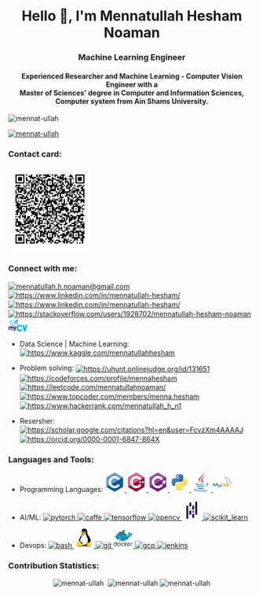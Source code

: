 <h1 align="center">Hello 👋, I'm Mennatullah Hesham Noaman</h1>
<h3 align="center">Machine Learning Engineer</h3>
<h4 align="center">Experienced Researcher and Machine Learning - Computer Vision Engineer with a <br>
Master of Sciences' degree in Computer and Information Sciences, Computer system from Ain Shams University.</h4>

<p align="left"> <img src="https://komarev.com/ghpvc/?username=mennat-ullah&label=Profile%20views&color=0e75b6&style=flat" alt="mennat-ullah" /> </p>
<p align="left"> <a href="https://github.com/ryo-ma/github-profile-trophy"><img src="https://github-profile-trophy.vercel.app/?username=mennat-ullah" alt="mennat-ullah" /></a> </p>
<!--<hr>-->

<h3 align="left">Contact card:</h3>
<img src="Contact_card_QR.jpg" alt="Mennatullah Hesham Noaman" height="170" width="170"/></a>

<h3 align="left">Connect with me:</h3> 
<p align="left">
<a href="mailto:mennatullah.h.noaman@gmail.com" target="blank"><img align="center" src="https://upload.wikimedia.org/wikipedia/commons/thumb/7/7e/Gmail_icon_%282020%29.svg/640px-Gmail_icon_%282020%29.svg.png" alt="mennatullah.h.noaman@gmail.com" height="30" width="40" /></a>
<a href="mailto:mennatullah.hesham@cis.asu.edu.eg" target="blank"><img align="center" src="https://upload.wikimedia.org/wikipedia/commons/thumb/d/df/Microsoft_Office_Outlook_%282018%E2%80%93present%29.svg/1200px-Microsoft_Office_Outlook_%282018%E2%80%93present%29.svg.png" alt="https://www.linkedin.com/in/mennatullah-hesham/" height="30" width="40" /></a>
<a href="https://www.linkedin.com/in/mennatullah-hesham/" target="blank"><img align="center" src="https://raw.githubusercontent.com/rahuldkjain/github-profile-readme-generator/master/src/images/icons/Social/linked-in-alt.svg" alt="https://www.linkedin.com/in/mennatullah-hesham/" height="30" width="40" /></a>
<a href="https://stackoverflow.com/users/1928702/mennatullah-hesham-noaman" target="blank"><img align="center" src="https://raw.githubusercontent.com/rahuldkjain/github-profile-readme-generator/master/src/images/icons/Social/stack-overflow.svg" alt="https://stackoverflow.com/users/1928702/mennatullah-hesham-noaman" height="30" width="40" /></a>
<a href="https://drive.google.com/file/d/1Lzz-WH5pZN7w_Y_WChAXTM_51MOwKSsp/view?usp=sharing" target="blank"><img align="center" src="myCV-logo.png" alt="https://drive.google.com/file/d/1Lzz-WH5pZN7w_Y_WChAXTM_51MOwKSsp/view?usp=sharing" height="30" width="40"/></a>

- Data Science | Machine Learning:
<a href="https://www.kaggle.com/mennatullahhesham" target="blank"><img align="center" src="https://raw.githubusercontent.com/rahuldkjain/github-profile-readme-generator/master/src/images/icons/Social/kaggle.svg" alt="https://www.kaggle.com/mennatullahhesham" height="30" width="40" /></a>

- Problem solving:
<a href="https://uhunt.onlinejudge.org/id/131651" target="blank"><img align="center" src="https://uhunt.onlinejudge.org/images/uva.png" alt="https://uhunt.onlinejudge.org/id/131651" height="30" width="40" /></a>
<a href="https://codeforces.com/profile/mennahesham" target="blank"><img align="center" src="https://raw.githubusercontent.com/rahuldkjain/github-profile-readme-generator/master/src/images/icons/Social/codeforces.svg" alt="https://codeforces.com/profile/mennahesham" height="30" width="40" /></a>
<a href="https://leetcode.com/mennatullahnoaman/" target="blank"><img align="center" src="https://raw.githubusercontent.com/rahuldkjain/github-profile-readme-generator/master/src/images/icons/Social/leet-code.svg" alt="https://leetcode.com/mennatullahnoaman/" height="30" width="40" /></a>
<a href="https://www.topcoder.com/members/menna.hesham" target="blank"><img align="center" src="https://raw.githubusercontent.com/rahuldkjain/github-profile-readme-generator/master/src/images/icons/Social/topcoder.svg" alt="https://www.topcoder.com/members/menna.hesham" height="30" width="40" /></a>
<a href="https://www.hackerrank.com/mennatullah_h_n1" target="blank"><img align="center" src="https://raw.githubusercontent.com/rahuldkjain/github-profile-readme-generator/master/src/images/icons/Social/hackerrank.svg" alt="https://www.hackerrank.com/mennatullah_h_n1" height="30" width="40" /></a>

- Resersher:
<a href="https://scholar.google.com/citations?hl=en&user=FcvzXm4AAAAJ" target="blank"><img align="center" src="https://upload.wikimedia.org/wikipedia/commons/thumb/c/c7/Google_Scholar_logo.svg/2048px-Google_Scholar_logo.svg.png" alt="https://scholar.google.com/citations?hl=en&user=FcvzXm4AAAAJ" height="30" width="40" /></a>
<a href="https://orcid.org/0000-0001-6847-864X" target="blank"><img align="center" src="https://upload.wikimedia.org/wikipedia/commons/thumb/0/06/ORCID_iD.svg/1200px-ORCID_iD.svg.png" alt="https://orcid.org/0000-0001-6847-864X" height="30" width="40" /></a>
</p>
<!--<hr>-->

<h3 align="left">Languages and Tools:</h3>
<p align="left">
  
- Programming Languages:
<a href="https://www.cprogramming.com/" target="_blank" rel="noreferrer"> <img src="https://raw.githubusercontent.com/devicons/devicon/master/icons/c/c-original.svg" alt="c" width="40" height="40"/> </a>
<a href="https://www.w3schools.com/cpp/" target="_blank" rel="noreferrer"> <img src="https://raw.githubusercontent.com/devicons/devicon/master/icons/cplusplus/cplusplus-original.svg" alt="cplusplus" width="40" height="40"/> </a>
<a href="https://www.w3schools.com/cs/" target="_blank" rel="noreferrer"> <img src="https://raw.githubusercontent.com/devicons/devicon/master/icons/csharp/csharp-original.svg" alt="csharp" width="40" height="40"/> </a>
<a href="https://www.python.org" target="_blank" rel="noreferrer"> <img src="https://raw.githubusercontent.com/devicons/devicon/master/icons/python/python-original.svg" alt="python" width="40" height="40"/> </a>
<a href="https://www.java.com" target="_blank" rel="noreferrer"> <img src="https://raw.githubusercontent.com/devicons/devicon/master/icons/java/java-original.svg" alt="java" width="40" height="40"/> </a>
<a href="https://www.mysql.com/" target="_blank" rel="noreferrer"> <img src="https://raw.githubusercontent.com/devicons/devicon/master/icons/mysql/mysql-original-wordmark.svg" alt="mysql" width="40" height="40"/> </a>

- AI/ML:
<a href="https://pytorch.org/" target="_blank" rel="noreferrer"> <img src="https://www.vectorlogo.zone/logos/pytorch/pytorch-icon.svg" alt="pytorch" width="40" height="40"/> </a>
<a href="https://caffe.berkeleyvision.org/" target="_blank" rel="noreferrer"> <img src="https://images.deepai.org/glossary-terms/3f4000d983884cb59d68b346077c6eaa/caffe.png" alt="caffe" width="50" height="40"/> </a>
<a href="https://www.tensorflow.org" target="_blank" rel="noreferrer"> <img src="https://www.vectorlogo.zone/logos/tensorflow/tensorflow-icon.svg" alt="tensorflow" width="40" height="40"/> </a>
<a href="https://opencv.org/" target="_blank" rel="noreferrer"> <img src="https://www.vectorlogo.zone/logos/opencv/opencv-icon.svg" alt="opencv" width="40" height="40"/> </a>
<a href="https://pandas.pydata.org/" target="_blank" rel="noreferrer"> <img src="https://raw.githubusercontent.com/devicons/devicon/2ae2a900d2f041da66e950e4d48052658d850630/icons/pandas/pandas-original.svg" alt="pandas" width="40" height="40"/> </a>
<a href="https://scikit-learn.org/" target="_blank" rel="noreferrer"> <img src="https://upload.wikimedia.org/wikipedia/commons/0/05/Scikit_learn_logo_small.svg" alt="scikit_learn" width="40" height="40"/> </a>

- Devops:
<a href="https://www.gnu.org/software/bash/" target="_blank" rel="noreferrer"> <img src="https://www.vectorlogo.zone/logos/gnu_bash/gnu_bash-icon.svg" alt="bash" width="40" height="40"/> </a>
<a href="https://www.linux.org/" target="_blank" rel="noreferrer"> <img src="https://raw.githubusercontent.com/devicons/devicon/master/icons/linux/linux-original.svg" alt="linux" width="40" height="40"/> </a>
<a href="https://git-scm.com/" target="_blank" rel="noreferrer"> <img src="https://www.vectorlogo.zone/logos/git-scm/git-scm-icon.svg" alt="git" width="40" height="40"/> </a>
<a href="https://www.docker.com/" target="_blank" rel="noreferrer"> <img src="https://raw.githubusercontent.com/devicons/devicon/master/icons/docker/docker-original-wordmark.svg" alt="docker" width="40" height="40"/> </a>
<a href="https://cloud.google.com" target="_blank" rel="noreferrer"> <img src="https://www.vectorlogo.zone/logos/google_cloud/google_cloud-icon.svg" alt="gcp" width="40" height="40"/> </a>
<a href="https://www.jenkins.io" target="_blank" rel="noreferrer"> <img src="https://www.vectorlogo.zone/logos/jenkins/jenkins-icon.svg" alt="jenkins" width="40" height="40"/> </a>
</p>
<!--<hr>-->

<h3 align="left">Contribution Statistics:</h3>
<div align="center">
<img  src="https://github-readme-stats.vercel.app/api/top-langs?username=mennat-ullah&show_icons=true&locale=en&layout=compact" alt="mennat-ullah" />
&nbsp;<img  src="https://github-readme-stats.vercel.app/api?username=mennat-ullah&show_icons=true&locale=en" alt="mennat-ullah" />
<img  src="https://github-readme-streak-stats.herokuapp.com/?user=mennat-ullah&" alt="mennat-ullah" />
</div>
